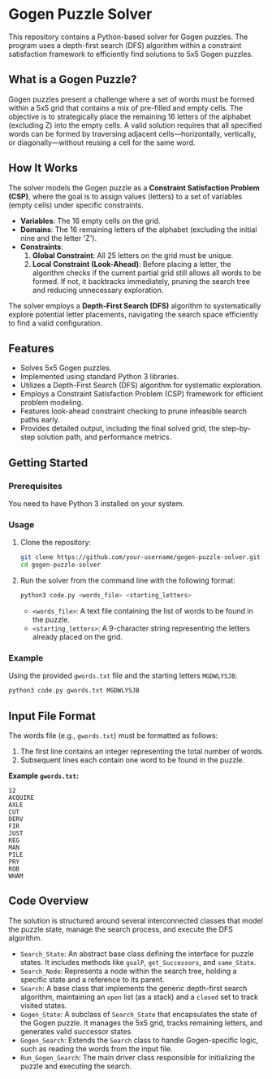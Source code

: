 # Gogen Puzzle Solver

This repository contains a Python-based solver for Gogen puzzles. The program uses a depth-first search (DFS) algorithm within a constraint satisfaction framework to efficiently find solutions to 5x5 Gogen puzzles.

## What is a Gogen Puzzle?

Gogen puzzles present a challenge where a set of words must be formed within a 5x5 grid that contains a mix of pre-filled and empty cells. The objective is to strategically place the remaining 16 letters of the alphabet (excluding Z) into the empty cells. A valid solution requires that all specified words can be formed by traversing adjacent cells—horizontally, vertically, or diagonally—without reusing a cell for the same word.



## How It Works

The solver models the Gogen puzzle as a **Constraint Satisfaction Problem (CSP)**, where the goal is to assign values (letters) to a set of variables (empty cells) under specific constraints.

*   **Variables**: The 16 empty cells on the grid.
*   **Domains**: The 16 remaining letters of the alphabet (excluding the initial nine and the letter 'Z').
*   **Constraints**:
    1.  **Global Constraint**: All 25 letters on the grid must be unique.
    2.  **Local Constraint (Look-Ahead)**: Before placing a letter, the algorithm checks if the current partial grid still allows all words to be formed. If not, it backtracks immediately, pruning the search tree and reducing unnecessary exploration.

The solver employs a **Depth-First Search (DFS)** algorithm to systematically explore potential letter placements, navigating the search space efficiently to find a valid configuration.

## Features

*   Solves 5x5 Gogen puzzles.
*   Implemented using standard Python 3 libraries.
*   Utilizes a Depth-First Search (DFS) algorithm for systematic exploration.
*   Employs a Constraint Satisfaction Problem (CSP) framework for efficient problem modeling.
*   Features look-ahead constraint checking to prune infeasible search paths early.
*   Provides detailed output, including the final solved grid, the step-by-step solution path, and performance metrics.

## Getting Started

### Prerequisites

You need to have Python 3 installed on your system.

### Usage

1.  Clone the repository:
    ```sh
    git clone https://github.com/your-username/gogen-puzzle-solver.git
    cd gogen-puzzle-solver
    ```

2.  Run the solver from the command line with the following format:
    ```sh
    python3 code.py <words_file> <starting_letters>
    ```

    *   `<words_file>`: A text file containing the list of words to be found in the puzzle.
    *   `<starting_letters>`: A 9-character string representing the letters already placed on the grid.

### Example

Using the provided `gwords.txt` file and the starting letters `MGDWLYSJB`:

```sh
python3 code.py gwords.txt MGDWLYSJB
```

## Input File Format

The words file (e.g., `gwords.txt`) must be formatted as follows:
1.  The first line contains an integer representing the total number of words.
2.  Subsequent lines each contain one word to be found in the puzzle.

**Example `gwords.txt`:**

```
12
ACQUIRE
AXLE
CUT
DERV
FIR
JUST
KEG
MAN
PILE
PRY
ROB
WHAM
```

## Code Overview

The solution is structured around several interconnected classes that model the puzzle state, manage the search process, and execute the DFS algorithm.

*   `Search_State`: An abstract base class defining the interface for puzzle states. It includes methods like `goalP`, `get_Successors`, and `same_State`.
*   `Search_Node`: Represents a node within the search tree, holding a specific state and a reference to its parent.
*   `Search`: A base class that implements the generic depth-first search algorithm, maintaining an `open` list (as a stack) and a `closed` set to track visited states.
*   `Gogen_State`: A subclass of `Search_State` that encapsulates the state of the Gogen puzzle. It manages the 5x5 grid, tracks remaining letters, and generates valid successor states.
*   `Gogen_Search`: Extends the `Search` class to handle Gogen-specific logic, such as reading the words from the input file.
*   `Run_Gogen_Search`: The main driver class responsible for initializing the puzzle and executing the search.

